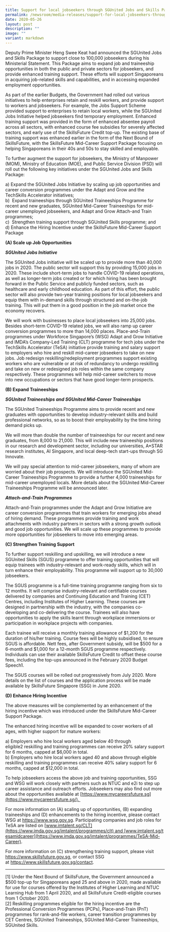 ```yaml
---
title: Support for local jobseekers through SGUnited Jobs and Skills Package
permalink: /newsroom/media-releases/support-for-local-jobseekers-through-sgunited-jobs-and-skills-package/
date: 2020-05-26
layout: post
description: ""
image: ""
variant: markdown
---
```

Deputy Prime Minister Heng Swee Keat had announced the SGUnited Jobs and Skills Package to support close to 100,000 jobseekers during his Ministerial Statement. This Package aims to expand job and traineeship opportunities in both the public and private sectors for jobseekers, and provide enhanced training support. These efforts will support Singaporeans in acquiring job-related skills and capabilities, and in accessing expanded employment opportunities.  
 
As part of the earlier Budgets, the Government had rolled out various initiatives to help enterprises retain and reskill workers, and provide support to workers and jobseekers. For example, the Jobs Support Scheme provided support to enterprises to retain local workers, while the SGUnited Jobs Initiative helped jobseekers find temporary employment. Enhanced training support was provided in the form of enhanced absentee payroll across all sectors, with enhanced course fee subsidies for severely affected sectors, and early use of the SkillsFuture Credit top-up. The existing base of training support was enhanced earlier in the form of the Next Bound of SkillsFuture, with the SkillsFuture Mid-Career Support Package focusing on helping Singaporeans in their 40s and 50s to stay skilled and employable.   
  
To further augment the support for jobseekers, the Ministry of Manpower (MOM), Ministry of Education (MOE), and Public Service Division (PSD) will roll out the following key initiatives under the SGUnited Jobs and Skills Package: 

a) Expand the SGUnited Jobs Initiative by scaling up job opportunities and career conversion programmes under the Adapt and Grow and the TechSkills Accelerator initiatives;   
b)  Expand traineeships through SGUnited Traineeships Programme for recent and new graduates, SGUnited Mid-Career Traineeships for mid-career unemployed jobseekers, and Adapt and Grow Attach-and Train programmes;   
c)  Strengthen training support through SGUnited Skills programme; and  
d) Enhance the Hiring Incentive under the SkillsFuture Mid-Career Support Package  
  
  
**(A) Scale up Job Opportunities**   
  
**_SGUnited Jobs Initiative_**  
  
The SGUnited Jobs initiative will be scaled up to provide more than 40,000 jobs in 2020. The public sector will support this by providing 15,000 jobs in 2020. These include short-term jobs to handle COVID-19 related operations, as well as longer-term jobs created or for which hiring has been brought forward in the Public Service and publicly funded sectors, such as healthcare and early childhood education. As part of this effort, the public sector will also provide two-year training positions for local jobseekers and equip them with in-demand skills through structured and on-the-job training. This will put them in a good position in the job market once the economy recovers.   
  
We will work with businesses to place local jobseekers into 25,000 jobs.  Besides short-term COVID-19 related jobs, we will also ramp up career conversion programmes to more than 14,000 places. Place-and-Train programmes under Workforce Singapore’s (WSG) Adapt and Grow Initiative and IMDA’s Company-Led Training (CLT) programme for tech jobs under the TechSkills Accelerator (TeSA) initiative provide training and salary support to employers who hire and reskill mid-career jobseekers to take on new jobs. Job redesign reskilling/redeployment programmes support existing workers who are vulnerable or at risk of redundancy to undergo reskilling and take on new or redesigned job roles within the same company respectively. These programmes will help mid-career switchers to move into new occupations or sectors that have good longer-term prospects.   
  
  
**(B) Expand Traineeships**   
  
**_SGUnited Traineeships and SGUnited Mid-Career Traineeships_**   
  
The SGUnited Traineeships Programme aims to provide recent and new graduates with opportunities to develop industry-relevant skills and build professional networks, so as to boost their employability by the time hiring demand picks up.  
  
We will more than double the number of traineeships for our recent and new graduates, from 8,000 to 21,000. This will include new traineeship positions in our research and development sector, including our universities, A\*STAR research institutes, AI Singapore, and local deep-tech start-ups through SG Innovate.   
  
We will pay special attention to mid-career jobseekers, many of whom are worried about their job prospects. We will introduce the SGUnited Mid-Career Traineeships Programme to provide a further 4,000 traineeships for mid-career unemployed locals. More details about the SGUnited Mid-Career Traineeships Programme will be announced later.  
  
_**Attach-and-Train Programmes**_  
  
Attach-and-Train programmes under the Adapt and Grow Initiative are career conversion programmes that train workers for emerging jobs ahead of hiring demand. These programmes provide training and work attachments with industry partners in sectors with a strong growth outlook and good job opportunities. We will scale up these programmes to provide more opportunities for jobseekers to move into emerging areas.   
  
  
**(C) Strengthen Training Support**  
  
To further support reskilling and upskilling, we will introduce a new SGUnited Skills (SGUS) programme to offer training opportunities that will equip trainees with industry-relevant and work-ready skills, which will in turn enhance their employability. This programme will support up to 30,000 jobseekers.  
  
The SGUS programme is a full-time training programme ranging from six to 12 months. It will comprise industry-relevant and certifiable courses delivered by companies and Continuing Education and Training (CET) Centres, including Institutes of Higher Learning. These courses are designed in partnership with the industry, with the companies co-developing and co-delivering the course. Trainees will also have opportunities to apply the skills learnt through workplace immersions or participation in workplace projects with companies.  
  
Each trainee will receive a monthly training allowance of $1,200 for the duration of his/her training. Course fees will be highly subsidised, to ensure SGUS is affordable. Nett fees, after Government subsidy, will be $500 for a 6-month and $1,000 for a 12-month SGUS programme respectively. Individuals can use their available SkillsFuture Credit to offset these course fees, including the top-ups announced in the February 2020 Budget Speech1.   
  
The SGUS courses will be rolled out progressively from July 2020. More details on the list of courses and the application process will be made available by SkillsFuture Singapore (SSG) in June 2020.   
  
  
**(D) Enhance Hiring Incentive**   
  
The above measures will be complemented by an enhancement of the hiring incentive which was introduced under the SkillsFuture Mid-Career Support Package.   
  
The enhanced hiring incentive will be expanded to cover workers of all ages, with higher support for mature workers:  
  
a) Employers who hire local workers aged below 40 through eligible2 reskilling and training programmes can receive 20% salary support for 6 months, capped at $6,000 in total.   
b) Employers who hire local workers aged 40 and above through eligible reskilling and training programmes can receive 40% salary support for 6 months, capped at $12,000 in total.  
  
To help jobseekers access the above job and training opportunities, SSG and WSG will work closely with partners such as NTUC and e2i to step up career assistance and outreach efforts. Jobseekers may also find out more about the opportunities available at [https://www.mycareersfuture.sg](https://www.mycareersfuture.sg/).   
  
For more information on (A) scaling up of opportunities, (B) expanding traineeships and (D) enhancements to the hiring incentive, please contact WSG at https://www.wsg.gov.sg. Participating companies and job roles for TeSA are listed on [www.imtalent.sg/CLT](https://www.imda.gov.sg/imtalent/programmes/clt) and [www.imtalent.sg/tesamidcareer](https://www.imda.gov.sg/imtalent/programmes/TeSA-Mid-Career).  
  
For more information on (C) strengthening training support, please visit https://www.skillsfuture.gov.sg, or contact SSG at https://www.skillsfuture.gov.sg/contact.



* * *

\[1\] Under the Next Bound of SkillsFuture, the Government announced a $500 top-up for Singaporeans aged 25 and above in 2020, made available for use for courses offered by the Institutes of Higher Learning and NTUC Learning Hub from 1 April 2020, and all SkillsFuture Credit-eligible courses  from 1 October 2020.  
\[2\] Reskilling programmes eligible for the hiring incentive are the Professional Conversion Programmes (PCPs), Place-and-Train (PnT) programmes for rank-and-file workers, career transition programmes by CET Centres, SGUnited Traineeships, SGUnited Mid-Career Traineeships, SGUnited Skills.